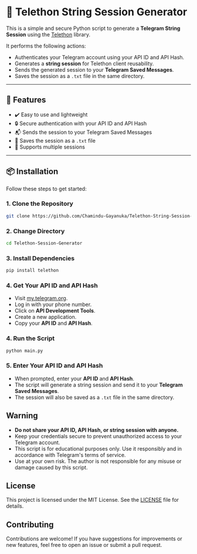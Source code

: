 # 🔐 Telethon String Session Generator

This is a simple and secure Python script to generate a **Telegram String Session** using the [Telethon](https://github.com/LonamiWebs/Telethon) library.

It performs the following actions:
- Authenticates your Telegram account using your API ID and API Hash.
- Generates a **string session** for Telethon client reusability.
- Sends the generated session to your **Telegram Saved Messages**.
- Saves the session as a `.txt` file in the same directory.

---

## 🚀 Features

- ✔️ Easy to use and lightweight
- 🔒 Secure authentication with your API ID and API Hash
- 📬 Sends the session to your Telegram Saved Messages
- 📁 Saves the session as a `.txt` file
- 📜 Supports multiple sessions

---

## 📦 Installation

Follow these steps to get started:

### 1. Clone the Repository

```bash
git clone https://github.com/Chamindu-Gayanuka/Telethon-String-Session-Generator.git
```

### 2. Change Directory
```bash
cd Telethon-Session-Generator
```

### 3. Install Dependencies
```bash
pip install telethon
```

### 4. Get Your API ID and API Hash
- Visit [my.telegram.org](https://my.telegram.org).
- Log in with your phone number.
- Click on **API Development Tools**.
- Create a new application.
- Copy your **API ID** and **API Hash**.

### 4. Run the Script
```bash
python main.py
```

### 5. Enter Your API ID and API Hash
- When prompted, enter your **API ID** and **API Hash**.
- The script will generate a string session and send it to your **Telegram Saved Messages**.
- The session will also be saved as a `.txt` file in the same directory.

## Warning
- **Do not share your API ID, API Hash, or string session with anyone.**
- Keep your credentials secure to prevent unauthorized access to your Telegram account.
- This script is for educational purposes only. Use it responsibly and in accordance with Telegram's terms of service.
- Use at your own risk. The author is not responsible for any misuse or damage caused by this script.

## License
This project is licensed under the MIT License. See the [LICENSE](https://github.com/Chamindu-Gayanuka/Telethon-String-Session-Generator/blob/main/LICENSE) file for details.

## Contributing
Contributions are welcome! If you have suggestions for improvements or new features, feel free to open an issue or submit a pull request.


